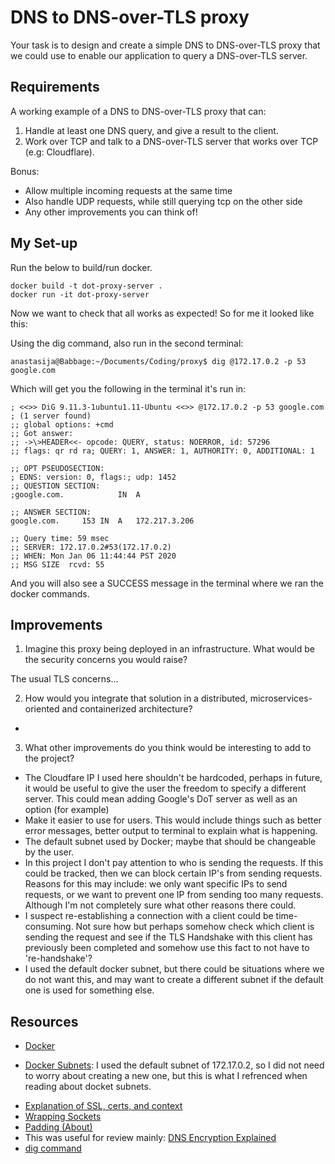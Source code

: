 # DNS to DNS-over-TLS proxy #  

Your task is to design and create a simple DNS to DNS-over-TLS proxy that we could use to enable our application to query a DNS-over-TLS server.  

## Requirements ##  

A working example of a DNS to DNS-over-TLS proxy that can: 
1. Handle at least one DNS query, and give a result to the client.   
2. Work over TCP and talk to a DNS-over-TLS server that works over TCP (e.g: Cloudflare).   

Bonus:  
* Allow multiple incoming requests at the same time  
* Also handle UDP requests, while still querying tcp on the other side  
* Any other improvements you can think of! 


## My Set-up ##  

Run the below to build/run docker.  

```
docker build -t dot-proxy-server .
docker run -it dot-proxy-server
```

Now we want to check that all works as expected!
So for me it looked like this:  

Using the dig command, also run in the second terminal:  
```
anastasija@Babbage:~/Documents/Coding/proxy$ dig @172.17.0.2 -p 53 google.com   
```

Which will get you the following in the terminal it's run in:  

```
; <<>> DiG 9.11.3-1ubuntu1.11-Ubuntu <<>> @172.17.0.2 -p 53 google.com
; (1 server found)
;; global options: +cmd
;; Got answer:
;; ->\>HEADER<<- opcode: QUERY, status: NOERROR, id: 57296
;; flags: qr rd ra; QUERY: 1, ANSWER: 1, AUTHORITY: 0, ADDITIONAL: 1

;; OPT PSEUDOSECTION:
; EDNS: version: 0, flags:; udp: 1452
;; QUESTION SECTION:
;google.com.			IN	A

;; ANSWER SECTION:
google.com.		153	IN	A	172.217.3.206

;; Query time: 59 msec
;; SERVER: 172.17.0.2#53(172.17.0.2)
;; WHEN: Mon Jan 06 11:44:44 PST 2020
;; MSG SIZE  rcvd: 55  
```

And you will also see a SUCCESS message in the terminal where we ran the docker commands.  

## Improvements ##  
1. Imagine this proxy being deployed in an infrastructure. What would be the security concerns you would raise?  

The usual TLS concerns...



2. How would you integrate that solution in a distributed, microservices-oriented and containerized architecture?  

- 

3. What other improvements do you think would be interesting to add to the project? 
- The Cloudfare IP I used here shouldn't be hardcoded, perhaps in future, it would be useful to give the user the freedom to specify a different server. This could mean adding Google's DoT server as well as an option (for example)
- Make it easier to use for users. This would include things such as better error messages, better output to terminal to explain what is happening.
- The default subnet used by Docker; maybe that should be changeable by the user.  
- In this project I don't pay attention to who is sending the requests. If this could be tracked, then we can block certain IP's from sending requests. Reasons for this may include: we only want specific IPs to send requests, or we want to prevent one IP from sending too many requests. Although I'm not completely sure what other reasons there could.  
- I suspect re-establishing a connection with a client could be time-consuming. Not sure how but perhaps somehow check which client is sending the request and see if the TLS Handshake with this client has previously been completed and somehow use this fact to not have to 're-handshake'?
-  I used the default docker subnet, but there could be situations where we do not want this, and may want to create a different subnet if the default one is used for something else. 



## Resources ##  

* [Docker](https://docker.com)
- [Docker Subnets](https://docs.docker.com/engine/reference/commandline/network_create/):  I used the default subnet of 172.17.0.2, so I did not need to worry about creating a new one, but this is what I refrenced when reading about docket subnets.
* [Explanation of SSL, certs, and context](https://docs.python.org/3/library/ssl.html)
* [Wrapping Sockets](https://docs.python.org/3/library/ssl.html#ssl.SSLContext.wrap_socket)
* [Padding (About)](https://edns0-padding.org/implementations/)
* This was useful for review mainly: [DNS Encryption Explained](https://blog.cloudflare.com/dns-encryption-explained/)
* [dig command](https://www.tecmint.com/10-linux-dig-domain-information-groper-commands-to-query-dns/)
